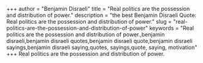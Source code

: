 +++
author = "Benjamin Disraeli"
title = "Real politics are the possession and distribution of power."
description = "the best Benjamin Disraeli Quote: Real politics are the possession and distribution of power."
slug = "real-politics-are-the-possession-and-distribution-of-power"
keywords = "Real politics are the possession and distribution of power.,benjamin disraeli,benjamin disraeli quotes,benjamin disraeli quote,benjamin disraeli sayings,benjamin disraeli saying,quotes, sayings,quote, saying, motivation"
+++
Real politics are the possession and distribution of power.
